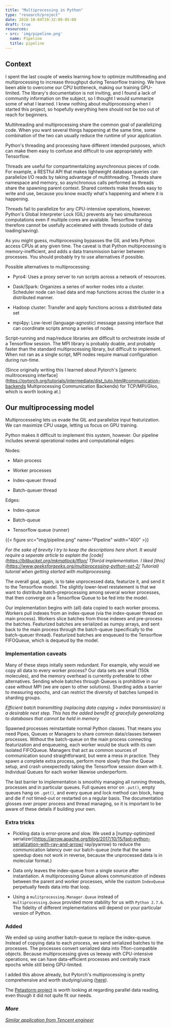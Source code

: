 ```yaml
---
title: "Multiprocessing in Python"
type: "research/project"
date: 2018-10-04T19:32:09-05:00
draft: true
resources:
- src: 'img/pipeline.png'
  name: Pipeline
  title: pipeline
---
```


## Context

I spent the last couple of weeks learning how to optimize multithreading and multiprocessing to increase throughput during Tensorflow training. We have been able to overcome our CPU bottleneck, making our training GPU-limited. The library's documentation is not inviting, and I found a lack of community information on the subject, so I thought I would summarize some of what I learned. I knew nothing about multiprocessing when I started this project, so hopefully everything here should not be too out of reach for beginners.

Multihreading and multiprocessing share the common goal of parallelizing code. When you want several things happening at the same time, some combination of the two can usually reduce the runtime of your application.

Python's threading and processing have different intended purposes, which can make them easy to confuse and difficult to use appropriately with Tensorflow.

 Threads are useful for compartmentalizing asynchronous pieces of code. For example, a RESTful API that makes lightweight database queries can parallelize I/O reads by taking advantage of multithreading. Threads share namespace and memory, so asynchronous calls performed as threads share the spawning parent context. Shared contexts make threads easy to write and use, because you know exactly what's happening and where it is happening.
 
 Threads fail to parallelize for any CPU-intensive operations, however. Python's Global Interpreter Lock (GIL) prevents any two simultaneous computations even if multiple cores are available. Tensorflow training therefore cannot be usefully accelerated with threads (outside of data loading/saving).

 As you might guess, multiprocessing bypasses the GIL and lets Python access CPUs at any given time. The caveat is that Python multiprocessing is memory-inefficient, and adds a data transmission barrier between processes. You should probably try to use alternatives if possible.

Possible alternatives to multiprocessing:

 + Pyro4: Uses a proxy server to run scripts across a network of resources.

 + Dask/Spark: Organizes a series of worker nodes into a cluster. Scheduler node can load data and map functions across the cluster in a distributed manner.

 + Hadoop cluster: Transfer and apply functions across a distributed data set

 + mpi4py: Low-level (language-agnostic) message passing interface that can coordinate scripts among a series of nodes.

Script-running and map/reduce libraries are difficult to orchestrate inside of a Tensorflow session. The MPI library is probably doable, and probably faster than the standard multiprocessing library, but difficult to implement. When not ran as a single script, MPI nodes require manual configuration during run-time. 

(Since originally writing this I learned about Pytorch's [generic mulitrocessing interface](https://pytorch.org/tutorials/intermediate/dist_tuto.html#communication-backends Multiprocessing Communication Backends) for TCP/MPI/Gloo, which is worth looking at.)

## Our multiprocessing model

Multiprocesseing lets us evade the GIL and parallelize input featurization. We can maximize CPU usage, letting us focus on GPU training.

Python makes it difficult to implement this system, however. Our pipeline includes several operational nodes and computational edges:

Nodes:

+ Main process

+ Worker processes

+ Index-queuer thread

+ Batch-queuer thread

Edges:

+ Index-queue

+ Batch-queue

+ Tensorflow queue (runner)


<div class="center">
  {{< figure src="img/pipeline.png" name="Pipeline" width="400" >}}
</div>

*For the sake of brevity I try to keep the descriptions here short. It would require a seperate article to explain the [code](https://bitbucket.org/mkmatlock/tflon/ Tflon)d implementation. I liked [this](https://www.geeksforgeeks.org/multiprocessing-python-set-2/ Tutorial) tutorial when getting started with multiprocessing.*

The overall goal, again, is to take unprocessed data, featurize it, and send it to the Tensorflow model. The slightly lower-level restatement is that we want to distribute batch-preprocessing among several worker processes, that then converge on a Tensorflow Queue to be fed into the model.

Our implementation begins with (all) data copied to each worker process. Workers pull indexes from an index-queue (via the index-queuer thread on main process). Workers slice batches from those indexes and pre-process the batches. Featurized batches are serialized as numpy arrays, and sent back to the main process through the batch-queue (specifically to the batch-queuer thread). Featurized batches are enqueued to the Tensorflow FIFOQueue, which is dequeud by the model.

### Implementation caveats
Many of these steps initally seem redundant. For example, why would we copy all data to every worker process? Our data sets are small (150k molecules), and the memory overhead is currently preferable to other alternatives. Sending whole batches through Queues is prohibitive in our case without MPI (we are open to other solutions). Sharding adds a barrier to measuring epochs, and can restrict the diversity of batches lumped in sharding groups.

*Efficient batch transmitting (replacing data copying + index transmission) is a desirable next step. This has the added benefit of gracefully generalizing to databases that cannot be held in memory*

Spawned processes reinstantiate normal Python classes. That means you need Pipes, Queues or Managers to share common data/classes between processes. Without the batch-queue on the main process connecting featurization and enqueueing, each worker would be stuck with its own isolated FIFOQueue. Managers that act as common sources of communication sound straightforward, but were a mess in practice. They spawn a complete extra process, perform more slowly than the Queue setup, and crash unexpectedly taking the Tensorflow session down with it. Individual Queues for each worker likewise underperform.

The last barrier to implementation is smoothly managing all running threads, processes and in particular queues. Full queues error on `.put()`, empty queues hang on `.get()`, and every queue and lock method can block, hang and die if not timed-out or restarted on a regular basis. The documentation glosses over proper process and thread managing, so it is important to be aware of these details if building your own.

### Extra tricks

+ Pickling data is error-prone and slow. We used a [numpy-optimized serializer](https://arrow.apache.org/blog/2017/10/15/fast-python-serialization-with-ray-and-arrow/ ray/pyarrow) to reduce the communication latency over our batch-queue (note that the same speedup does not work in reverse, because the unprocessed data is in molecular format.)

+ Data only leaves the index-queue from a single source after instantiation. A multiprocessing Queue allows communication of indexes between the parent and worker processes, while the custom `IndexQueue` perpetually feeds data into that loop.

+ Using a `mulitprocessing.Manager.Queue` instead of `multiprocessing.Queue` provided more stability for us with `Python 2.7.6`. The fidelity of different implementations will depend on your particular version of Python.

### Added

We ended up using another batch-queue to replace the index-queue. Instead of copying data to each process, we send serialized batches to the processes. The processes convert serialized data into Tflon-compatible objects. Because multiprocessing gives us leeway with CPU-intensive operations, we can have data-efficient processes and centrally track epochs while still being GPU-limited.

I added this above already, but Pytorch's multiprocessing is pretty comprehensive and worth studying/using ([here](https://pytorch.org/tutorials/intermediate/dist_tuto.html#communication-backends)).

The [Petastorm project](https://github.com/uber/petastorm) is worth looking at regarding parallel data reading, even though it did not quite fit our needs.

### *More*

*[Similar application from Tencent engineer](https://wltrimbl.github.io/2014-06-10-spelman/intermediate/python/04-multiprocessing.html)*